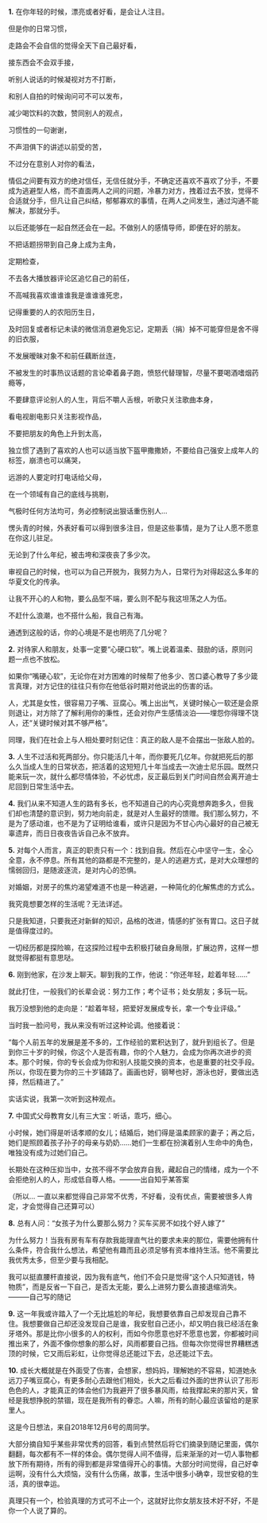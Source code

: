  

 

 

 

 

**1.** 在你年轻的时候，漂亮或者好看，是会让人注目。

但是你的日常习惯，

走路会不会自信的觉得全天下自己最好看，

接东西会不会双手接，

听别人说话的时候凝视对方不打断，

和别人自拍的时候询问可不可以发布，

减少喝饮料的次数，赞同别人的观点，

习惯性的一句谢谢，

不声泪俱下的讲述以前受的苦，

不过分在意别人对你的看法，

情侣之间要有双方的绝对信任，无信任就分手，不确定还喜欢不喜欢了分手，不要成为逃避型人格，而不直面两人之间的问题，冷暴力对方，拽着过去不放，觉得不合适就分手，但凡让自己纠结，郁郁寡欢的事情，在两人之间发生，通过沟通不能解决，那就分手。

以后还能够在一起自然还会在一起。不做别人的感情导师，即便在好的朋友。

不把话题拐带到自己身上成为主角，

定期检查，

不去各大播放器评论区追忆自己的前任，

不高喊我喜欢谁谁谁我是谁谁谁死忠，

记得重要的人的农阳历生日，

及时回复或者标记未读的微信消息避免忘记，定期丢（捐）掉不可能穿但是舍不得的旧衣服，

不发展暧昧对象不和前任藕断丝连，

不被发生的时事热议话题的言论牵着鼻子跑，愤怒代替理智，尽量不要喝酒嗜烟药瘾等，

不要肆意评论别人的人生，背后不嚼人舌根，听歌只关注歌曲本身，

看电视剧电影只关注影视作品，

不要把朋友的角色上升到太高，

独立惯了遇到了喜欢的人也可以适当放下盔甲撒撒娇，不要给自己强安上成年人的标签，崩溃也可以痛哭，

远游的人要定时打电话给父母，

在一个领域有自己的底线与挑剔，

气极时任何方法均可，务必控制说出狠话重伤别人…

愣头青的时候，外表好看可以得到很多注目，但是这些事情，是为了让人愿不愿意在你这儿驻足。

无论到了什么年纪，被击垮和深夜丧了多少次。

审视自己的时候，也可以为自己开脱为，我努力为人，日常行为对得起这么多年的华夏文化的传承。

让我不开心的人和物，要么品型不端，要么则不配与我这坦荡之人为伍。

不赶什么浪潮，也不搭什么船，我自己有海。

通透到这般的话，你的心境是不是也明亮了几分呢？

**2.** 对待家人和朋友，处事一定要“心硬口软”。嘴上说着温柔、鼓励的话，原则问题一点也不放松。

如果你“嘴硬心软”，无论你在对方困难的时候帮了他多少、苦口婆心教导了多少箴言真理，对方记住的往往只有你在他低谷时期对他说出的伤害的话。

人，尤其是女性，很容易刀子嘴、豆腐心。嘴上出出气，关键时候心一软还是会原则退让，对方除了了解利用你的秉性，还会对你产生感情淡泊——埋怨你得理不饶人，还“关键时候对其不够严格”。

同理，我们在社会上与人相处要时刻记住：真正的敌人是不会摆出一张敌人脸的。

**3.** 人生不过活和死两部分。你只能活几十年，而你要死几亿年。你就把死后的那么久当成人生的日常状态，把活着的这短短几十年当成去一次迪士尼乐园。既然只能来玩一次，就什么都尽情体验，不必忧虑，反正最后到关门时间自然会离开迪士尼回到日常生活中去。 

**4.** 我们从来不知道人生的路有多长，也不知道自己的内心究竟想奔跑多久，但我们却也清楚的意识到，努力地向前走，就是对人生最好的馈赠。我们那么努力，不是为了感动谁，也不是为了证明给谁看，或许只是因为不甘心内心最好的自己被无辜遗弃，而日日夜夜告诉自己永不放弃。

**5.** 对每个人而言，真正的职责只有一个：找到自我。然后在心中坚守一生，全心全意，永不停息。所有其他的路都是不完整的，是人的逃避方式，是对大众理想的懦弱回归，是随波逐流，是对内心的恐惧。

对婚姻，对房子的焦灼渴望难道不也是一种逃避，一种简化的化解焦虑的方式么。

我究竟想要怎样的生活呢？无法详述。

只是我知道，只要我还对新鲜的知识，品格的改进，情感的扩张有胃口。这日子就是值得度过的。

一切经历都是探险嘛，在这探险过程中去积极打破自身局限，扩展边界，这样一想就觉得都挺有意思哒。

**6.** 刚到他家，在沙发上聊天。聊到我的工作，他说：“你还年轻，趁着年轻……”

就此打住，一般我们的长辈会说：努力工作；考个证书；处女朋友；多玩一玩。

我万没想到他的走向是：“趁着年轻，把爱好发展成专长，拿一个专业评级。”

当时我一脸问号，我从来没有听过这种论调。他接着说：

“每个人前五年的发展是差不多的，工作经验的累积达到了，就升到组长了。但是到你三十岁的时候，你这个人是否有趣，你的个人魅力，会成为你再次进步的资本。那个时候，你的专长会成为你和别人技能交换的资本，也是重要的社交手段。所以，你现在要为你的三十岁铺路了。画画也好，钢琴也好，游泳也好，要做出选择，然后精进了。”

实话实说，我第一次听到这种观点。

**7.** 中国式父母教育女儿有三大宝：听话，乖巧，细心。

小时候，她们得是听话孝顺的女儿；结婚后，她们得是温柔顾家的妻子；再之后，她们是照顾着孩子孙子的母亲与奶奶……她们一生都在扮演着别人生命中的角色，唯独没有成为过她们自己。

长期处在这种压抑当中，女孩不得不学会放弃自我，藏起自己的情绪，成为一个不会拒绝别人的人，形成低自尊人格。———出自知乎某答案

（所以… 一直以来都觉得自己非常不优秀，不好看，没有优点，需要被很多人肯定，才会觉得自己还算可以）

**8.** 总有人问：“女孩子为什么要那么努力？买车买房不如找个好人嫁了”

为什么努力！当我有房有车有存款我能理直气壮的要求未来的那位，需要他拥有什么条件，符合我什么想法，希望他有趣而且必须足够有资本维持生活。他不需要比我优秀太多，但至少要与我相配。

我可以挺直腰杆直接说，因为我有底气，他们不会只是觉得“这个人只知道钱，特物质”，而是反省一下自己，是否太无能，要么上进努力要么直接退缩消失。 ———自己写的随记

**9.** 这一年我或许踏入了一个无比尴尬的年纪，我想要依靠自己却发现自己靠不住。我想要做自己却还没发现自己是谁，我安慰自己还小，却又明白我已经活在象牙塔外。那是比你小很多的人的权利，而如今你愿意也好不愿意也罢，你都被时间推出来了，外面不像你想象的那么好，风雨都要自己挡。但每次你觉得世界糟糕透顶的时候，它又雨后彩虹，让你觉得总还能过下去，总还能过下去。

**10.** 成长大概就是在外面受了伤害，会想家，想妈妈，理解她的不容易，知道她永远刀子嘴豆腐心，有更多耐心去跟他们相处，长大之后看过外面的世界认识了形形色色的人，才能真正的体会他们为我避开了很多暴风雨，给我撑起来的那片天，曾经是我想挣脱的禁锢，现在是我所有的眷恋。人嘛，所有的耐心最应该留给的是家里人。

这是今日想法，来自2018年12月6号的周同学。

大部分摘自知乎某些非常优秀的回答，看到点赞然后将它们摘录到随记里面，偶尔翻翻，每次都有不一样的体会。偶尔觉得人间不值得，后来渐渐的对一切人事物都放下所有期待，所有的得到都是非常值得开心的事情。大部分时间觉得，自己好幸运啊，没有什么大烦恼，没有什么伤痛，故事，生活中很多小确幸，现世安稳的生活，真的很幸运。





真理只有一个，检验真理的方式可不止一个，这就好比你女朋友技术好不好，不是你一个人说了算的。 